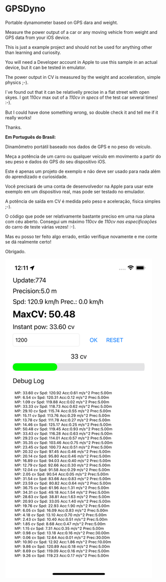 # GPSDyno

Portable dynamometer based on GPS dara and weight.

Measure the power output of a car or any moving vehicle from weight and GPS data from your iOS device.

This is just a example project and should not be used for anything other than learning and curiosity.

You will need a Developer account in Apple to use this sample in an actual device, but it can be tested in emulator.

The power output in CV is measured by the weight and acceleration, simple physics ;-). 

I`ve found out that it can be relativelly precise in a flat street with open skyes. I got 110cv max out of a *110cv in specs* of the test car several times! :-). 

But I could have done something wrong, so double check it and tell me if it really works!

Thanks.

**Em Português do Brasil:**

Dinamômetro portátil baseado nos dados de GPS e no peso do veículo.

Meça a potência de um carro ou qualquer veículo em movimento a partir do seu peso e dados do GPS do seu dispositivo iOS.

Este é apenas um projeto de exemplo e não deve ser usado para nada além do aprendizado e curiosidade.

Você precisará de uma conta de desenvolvedor na Apple para usar este exemplo em um dispositivo real, mas pode ser testado no emulador.

A potência de saída em CV é medida pelo peso e aceleração, física simples ;-).

O código que pode ser relativamente bastante preciso em uma rua plana com céu aberto. Consegui um máximo 110cv de *110cv nas especificações* do carro de teste várias vezes! :-).

Mas eu posso ter feito algo errado, então verifique novamente e me conte se dá realmente certo!

Obrigado.



![Emulator screenshot sample](/ScreenShotEmulator.png)
